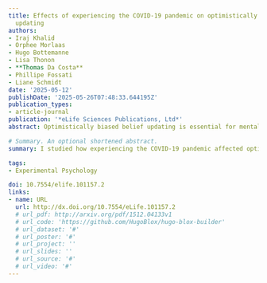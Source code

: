 ```yaml
---
title: Effects of experiencing the COVID-19 pandemic on optimistically biased belief
  updating
authors:
- Iraj Khalid
- Orphee Morlaas
- Hugo Bottemanne
- Lisa Thonon
- **Thomas Da Costa**
- Phillipe Fossati
- Liane Schmidt
date: '2025-05-12'
publishDate: '2025-05-26T07:48:33.644195Z'
publication_types:
- article-journal
publication: '*eLife Sciences Publications, Ltd*'
abstract: Optimistically biased belief updating is essential for mental health and resilience in adversity. Here, we asked how experiencing the COVID-19 pandemic affected optimism biases in updating beliefs about the future. One hundred and twenty-three participants estimated the risks of experiencing adverse future life events in the face of belief-disconfirming evidence either outside the pandemic (n = 58) or during the pandemic (n = 65). While belief updating was optimistically biased and Reinforcement-learning-like outside the pandemic, the bias faded, and belief updating became more rational Bayesian-like during the pandemic. This malleability of anticipating the future during the COVID-19 pandemic was further underpinned by a lower integration of positive belief-disconfirming information, fewer but stronger negative estimations, and more confidence in base rates. The findings offer a window into the putative cognitive mechanisms of belief updating during the COVID-19 pandemic, driven more by quantifying the uncertainty of the future than by the motivational salience of optimistic outlooks.

# Summary. An optional shortened abstract.
summary: I studied how experiencing the COVID-19 pandemic affected optimism biases in updating beliefs about the future. During COVID-19, people experienced a significant decrease in belief updating following good news and a switch in how they update their belief from Reinforcement Learning to a Bayesian approach.

tags:
- Experimental Psychology

doi: 10.7554/elife.101157.2
links:
- name: URL
  url: http://dx.doi.org/10.7554/eLife.101157.2
  # url_pdf: http://arxiv.org/pdf/1512.04133v1
  # url_code: 'https://github.com/HugoBlox/hugo-blox-builder'
  # url_dataset: '#'
  # url_poster: '#'
  # url_project: ''
  # url_slides: ''
  # url_source: '#'
  # url_video: '#'
---
```

